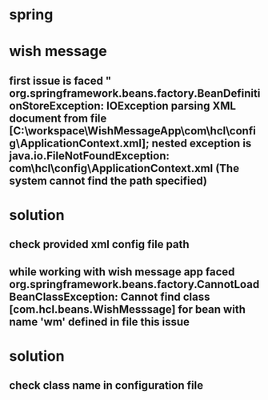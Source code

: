 # spring
# wish message

## first issue is faced " org.springframework.beans.factory.BeanDefinitionStoreException: IOException parsing XML document from file [C:\workspace\WishMessageApp\com\hcl\config\ApplicationContext.xml]; nested exception is java.io.FileNotFoundException: com\hcl\config\ApplicationContext.xml (The system cannot find the path specified)

# solution
  ## check provided  xml config file path  

## while working with wish message app faced  org.springframework.beans.factory.CannotLoadBeanClassException: Cannot find class [com.hcl.beans.WishMesssage] for bean with name 'wm' defined in file this issue
# solution
  ## check class name in configuration file
